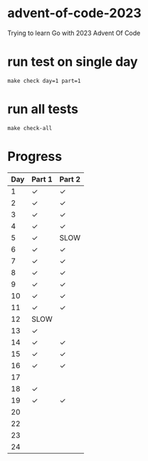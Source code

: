 # advent-of-code-2023

Trying to learn Go with 2023 Advent Of Code

# run test on single day

`make check day=1 part=1`

# run all tests

`make check-all`

# Progress

 Day | Part 1  | Part 2  
:----|:--------|:--------
 1   | &check; | &check; 
 2   | &check; | &check; 
 3   | &check; | &check; 
 4   | &check; | &check; 
 5   | &check; | SLOW    
 6   | &check; | &check; 
 7   | &check; | &check; 
 8   | &check; | &check; 
 9   | &check; | &check; 
 10  | &check; | &check; 
 11  | &check; | &check; 
 12  | SLOW    |
 13  | &check; |
 14  | &check; | &check; 
 15  | &check; | &check; 
 16  | &check; | &check; 
 17  |         |
 18  | &check; |
 19  | &check; | &check;
 20  |         |
 22  |         |
 23  |         |
 24  |         |  



